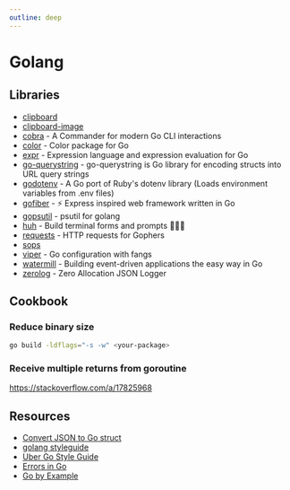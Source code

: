 ```yaml
---
outline: deep
---
```


# Golang

## Libraries

- [clipboard](https://github.com/atotto/clipboard)
- [clipboard-image](https://github.com/skanehira/clipboard-image)
- [cobra](https://github.com/spf13/cobra) - A Commander for modern Go CLI interactions
- [color](https://github.com/fatih/color) - Color package for Go
- [expr](https://github.com/expr-lang/expr) - Expression language and expression evaluation for Go
- [go-querystring](https://github.com/google/go-querystring) - go-querystring is Go library for encoding structs into URL query strings
- [godotenv](https://github.com/joho/godotenv) - A Go port of Ruby's dotenv library (Loads environment variables from .env files)
- [gofiber](https://github.com/gofiber/fiber/v2) - ⚡️ Express inspired web framework written in Go
- [gopsutil](https://github.com/shirou/gopsutil) - psutil for golang
- [huh](https://github.com/charmbracelet/huh) - Build terminal forms and prompts 🤷🏻‍♀️
- [requests](https://github.com/carlmjohnson/requests) - HTTP requests for Gophers
- [sops](https://pkg.go.dev/github.com/getsops/sops/v3)
- [viper](https://github.com/spf13/viper) - Go configuration with fangs
- [watermill](https://github.com/ThreeDotsLabs/watermill) - Building event-driven applications the easy way in Go
- [zerolog](https://github.com/rs/zerolog) - Zero Allocation JSON Logger

## Cookbook

### Reduce binary size

```bash
go build -ldflags="-s -w" <your-package>
```

### Receive multiple returns from goroutine

<https://stackoverflow.com/a/17825968>

## Resources

- [Convert JSON to Go struct](https://mholt.github.io/json-to-go/)
- [golang styleguide](https://google.github.io/styleguide/go/)
- [Uber Go Style Guide](https://github.com/uber-go/guide/blob/master/style.md)
- [Errors in Go](https://miparnisariblog.wordpress.com/2024/07/28/errors-in-go/)
- [Go by Example](https://gobyexample.com/)
